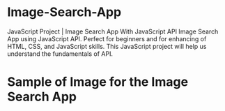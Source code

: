# Image-Search-App
JavaScript Project | Image Search App With JavaScript API
Image Search App using JavaScript API. Perfect for beginners and for enhancing of HTML, CSS, and JavaScript skills. This JavaScript project will help us understand the fundamentals of API.
# Sample of Image for the Image Search App
